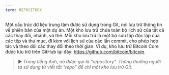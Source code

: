 ```yaml
---
term: REPOSITORY
---
```


Một cấu trúc dữ liệu trung tâm được sử dụng trong Git, nơi lưu trữ thông tin về phiên bản của một dự án. Một kho lưu trữ chứa toàn bộ lịch sử của tất cả các thay đổi, nhánh, và thẻ. Mỗi kho lưu trữ là một bộ sưu tập độc lập của các tệp và thư mục, đi kèm với lịch sử của các lần commit, cho phép hợp tác và theo dõi các thay đổi theo thời gian. Ví dụ, kho lưu trữ Bitcoin Core được lưu trữ trên GitHub tại đây: https://github.com/bitcoin/bitcoin.

> ► *Trong tiếng Anh, nó được gọi là "repository". Thông thường người ta sử dụng từ viết tắt "repo" để chỉ một kho lưu trữ Git.*